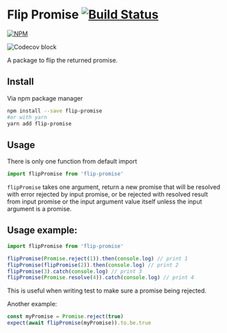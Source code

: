 # Flip Promise [![Build Status](https://travis-ci.org/tranvansang/flip-promise.svg?branch=master)](https://travis-ci.org/tranvansang/flip-promise)
[![NPM](https://nodei.co/npm/flip-promise.png)](https://nodei.co/npm/flip-promise/)

![Codecov block](https://codecov.io/gh/tranvansang/flip-promise/branch/master/graphs/tree.svg)

A package to flip the returned promise.

## Install

Via npm package manager

```bash
npm install --save flip-promise
#or with yarn
yarn add flip-promise
```

## Usage
There is only one function from default import

```javascript
import flipPromise from 'flip-promise'
```

`flipPromise` takes one argument, return a new promise that will be resolved with error rejected by input promise, or be rejected with resolved result from input promise or the input argument value itself unless the input argument is a promise.

## Usage example:


```javascript
import flipPromise from 'flip-promise'

flipPromise(Promise.reject(1)).then(console.log) // print 1
flipPromise(flipPromise(2)).then(console.log) // print 2
flipPromise(3).catch(console.log) // print 3
flipPromise(Promise.resolve(4)).catch(console.log) // print 4
```

This is useful when writing test to make sure a promise being rejected.

Another example:

```javascript
const myPromise = Promise.reject(true)
expect(await flipPromise(myPromise)).to.be.true
```
